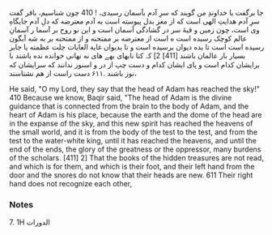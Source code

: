 جا برگفت یا خداوندِ من گویند که سرِ آدم بآسمان رسیدی، ! 410 چون شناسیم، باقر گفت سرِ آدم هدایتِ الهی است که از مغز بدل پیوسته است به آدم معترضه که دلِ آدم جایگاهِ وی است، چون زمین و قبۀ سر در گشادگی آسمان است و این نو روح بر آسما ر آسمانِ عالم کوچک رسیده است ه است از معترضه بر ممتحنه و از ممتحنه بر به شه آبگون رسیده است است تا بده دیوان برسیده است و تا بدیوان غاية الغايات جلت عظمته یا جابر بسیار بار عالمان باشند [411] 2] کہ کتا نابهای بھے های نه نهانی خوانده نده باشند با برایشان کدام است و پای ایشان کدام و دست چپ از در و اسنوز ندانند که سرایشان که نوز باشند .۶۱۱ دست راست از هم نشناسند،

He said, "O my Lord, they say that the head of Adam has reached the sky!" 410 Because we know, Baqir said, "The head of Adam is the divine guidance that is connected from the brain to the body of Adam, and the heart of Adam is his place, because the earth and the dome of the head are in the expanse of the sky, and this new spirit has reached the heavens of the small world, and it is from the body of the test to the test, and from the test to the water-white king, until it has reached the heavens, and until the end of the ends, the glory of the greatness or the oppressor, many burdens of the scholars. [411] 2] That the books of the hidden treasures are not read, and which is for them, and which is their foot, and their left hand from the door and the snores do not know that their heads are new. 611 Their right hand does not recognize each other,

### Notes

7. 1H الدورات